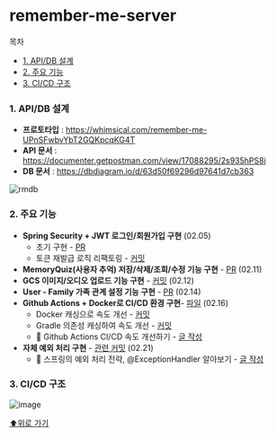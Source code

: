 # remember-me-server

목차
- [1. API/DB 설계](#1-apidb-설계)
- [2. 주요 기능](#2-주요-기능)
- [3. CI/CD 구조](#3-cicd-구조)


### 1. API/DB 설계
- **프로토타입** : https://whimsical.com/remember-me-UPnSFwbvYbT2GQKpcqKG4T
- **API 문서** : https://documenter.getpostman.com/view/17088295/2s935hPS8i
- **DB 문서** : https://dbdiagram.io/d/63d50f69296d97641d7cb363

![rmdb](https://member-images.githubusercontent.com/77563814/218291131-3994fbbc-bc6d-4780-a34d-71a0d797d77a.png)


### 2. 주요 기능
- **Spring Security + JWT 로그인/회원가입 구현** (02.05)
  - 초기 구현 - [PR](https://github.com/GDSC-RememberMe/remember-me-server/pull/1)
  - 토큰 재발급 로직 리팩토링 - [커밋](https://github.com/GDSC-RememberMe/remember-me-server/commit/e3e1c146671805f404e455d284b316fd42cbfd45) 
- **MemoryQuiz(사용자 추억) 저장/삭제/조회/수정 기능 구현** - [PR](https://github.com/GDSC-RememberMe/remember-me-server/pull/2/commits/f70aef299ea5263466b00b11949d0bf3ed2dc9c6#diff-ec356e0454efce7af49c5653b013b1058632ba12f02c51600e869a628d6541f1)  (02.11)
- **GCS 이미지/오디오 업로드 기능 구현** - [커밋](https://github.com/GDSC-RememberMe/remember-me-server/pull/2/commits/f70aef299ea5263466b00b11949d0bf3ed2dc9c6#diff-ec356e0454efce7af49c5653b013b1058632ba12f02c51600e869a628d6541f1) (02.12)
- **User - Family 가족 관계 설정 기능 구현** - [PR](https://github.com/GDSC-RememberMe/remember-me-server/pull/4) (02.14)
- **Github Actions + Docker로 CI/CD 환경 구현**- [파일](https://github.com/GDSC-RememberMe/remember-me-server/blob/e69d41e19047e5f7e19d35f135d9619e28d3aab5/.github/workflows/gradle.yml) (02.16)
    - Docker 캐싱으로 속도 개선 - [커밋](https://github.com/GDSC-RememberMe/remember-me-server/commit/4fc08812e59e7b2603f5d87309262009c68f3f9b)
    - Gradle 의존성 캐싱하여 속도 개선 - [커밋](https://github.com/GDSC-RememberMe/remember-me-server/commit/6c319ccadb8ec0c88f6067bc72a237c6836a3515)
    - 📝 Github Actions CI/CD 속도 개선하기 - [글 작성](https://sooyoungh.github.io/github-actions-faster)
- **자체 예외 처리 구현** - [관련 커밋](https://github.com/GDSC-RememberMe/remember-me-server/commit/f16b7b09dbfda6b55ac495e677dca84dcf0a36ef) (02.21)
  - 📝 스프링의 예외 처리 전략, @ExceptionHandler 알아보기 - [글 작성](https://sooyoungh.github.io/exception-1)


### 3. CI/CD 구조

![image](https://member-images.githubusercontent.com/77563814/221392126-017991a8-ee06-4595-9ebb-90e38ca5e393.png)


[⬆위로 가기](#remember-me-server)
